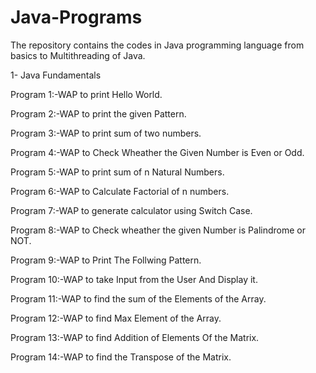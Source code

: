 # Java-Programs
The repository contains the codes in Java programming language from basics to Multithreading of Java.

1- Java Fundamentals

Program 1:-WAP to print Hello World.

Program 2:-WAP to print the given Pattern.

Program 3:-WAP to print sum of two numbers.

Program 4:-WAP to Check Wheather the Given Number is Even or Odd.

Program 5:-WAP to print sum of n Natural Numbers.

Program 6:-WAP to Calculate Factorial of n numbers.

Program 7:-WAP to generate calculator using Switch Case.

Program 8:-WAP to Check wheather the  given Number is Palindrome or NOT.

Program 9:-WAP to Print The Follwing Pattern.

Program 10:-WAP to take Input from the User And Display it.

Program 11:-WAP to find the sum of the Elements of the Array.

Program 12:-WAP to find Max Element of the Array.

Program 13:-WAP to find Addition of Elements Of the Matrix.

Program 14:-WAP to find the Transpose of the Matrix.


